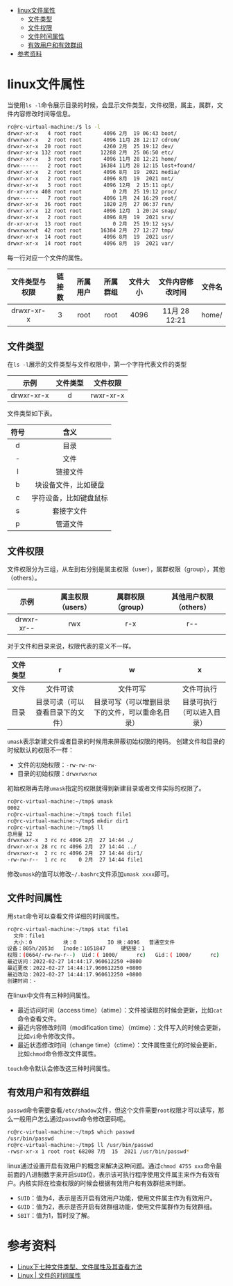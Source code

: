 - [linux文件属性](#linux文件属性)
  - [文件类型](#文件类型)
  - [文件权限](#文件权限)
  - [文件时间属性](#文件时间属性)
  - [有效用户和有效群组](#有效用户和有效群组)
- [参考资料](#参考资料)

# linux文件属性

当使用`ls -l`命令展示目录的时候，会显示文件类型，文件权限，属主，属群，文件内容修改时间等信息。

```bash
rc@rc-virtual-machine:/$ ls -l
drwxr-xr-x   4 root root       4096 2月  19 06:43 boot/
drwxrwxr-x   2 root root       4096 11月 28 12:17 cdrom/
drwxr-xr-x  20 root root       4260 2月  25 19:12 dev/
drwxr-xr-x 132 root root      12288 2月  25 06:50 etc/
drwxr-xr-x   3 root root       4096 11月 28 12:21 home/
drwx------   2 root root      16384 11月 28 12:15 lost+found/
drwxr-xr-x   2 root root       4096 8月  19  2021 media/
drwxr-xr-x   2 root root       4096 8月  19  2021 mnt/
drwxr-xr-x   3 root root       4096 12月  2 15:11 opt/
dr-xr-xr-x 408 root root          0 2月  25 19:12 proc/
drwx------   7 root root       4096 1月  24 16:29 root/
drwxr-xr-x  36 root root       1020 2月  27 06:37 run/
drwxr-xr-x  12 root root       4096 12月  1 20:24 snap/
drwxr-xr-x   2 root root       4096 8月  19  2021 srv/
dr-xr-xr-x  13 root root          0 2月  25 19:12 sys/
drwxrwxrwt  42 root root      16384 2月  27 12:27 tmp/
drwxr-xr-x  14 root root       4096 8月  19  2021 usr/
drwxr-xr-x  14 root root       4096 8月  19  2021 var/
```

每一行对应一个文件的属性。

| 文件类型与权限 | 链接数 | 所属用户 | 所属群组 | 文件大小 | 文件内容修改时间 | 文件名 |
| :--: | :--: | :--: | :--: | :--: | :--: | :--: |
| drwxr-xr-x | 3 | root | root | 4096 | 11月 28 12:21 | home/ |

## 文件类型

在`ls -l`展示的文件类型与文件权限中，第一个字符代表文件的类型

| 示例 | 文件类型 | 文件权限 |
| :--: | :--: | :--: |
| drwxr-xr-x | d | rwxr-xr-x |

文件类型如下表。

| 符号 | 含义 |
| :--: | :--: |
| d | 目录 |
| - | 文件 |
| l | 链接文件 |
| b | 块设备文件，比如硬盘 |
| c | 字符设备，比如键盘鼠标 |
| s | 套接字文件 |
| p | 管道文件 |

## 文件权限

文件权限分为三组，从左到右分别是属主权限（user），属群权限（group），其他（others）。

| 示例 | 属主权限（users） | 属群权限（group） | 其他用户权限（others） |
| :--: | :--: | :--: | :--: |
| drwxr-xr-- | rwx | r-x | r-- |

对于文件和目录来说，权限代表的意义不一样。

| 文件类型 | r | w | x |
| :--: | :--: | :--: | :--: |
| 文件 | 文件可读 | 文件可写 | 文件可执行 |
| 目录 | 目录可读（可以查看目录下的文件） | 目录可写（可以增删目录下的文件，可以重命名目录） | 目录可执行（可以进入目录） |

`umask`表示新建文件或者目录的时候用来屏蔽初始权限的掩码。
创建文件和目录的时候默认的权限不一样：

- 文件的初始权限：`-rw-rw-rw-`
- 目录的初始权限：`drwxrwxrwx`

初始权限再去除`umask`指定的权限就得到新建目录或者文件实际的权限了。

```bash
rc@rc-virtual-machine:~/tmp$ umask
0002
rc@rc-virtual-machine:~/tmp$ touch file1
rc@rc-virtual-machine:~/tmp$ mkdir dir1
rc@rc-virtual-machine:~/tmp$ ll
总用量 12
drwxrwxr-x  3 rc rc 4096 2月  27 14:44 ./
drwxr-xr-x 28 rc rc 4096 2月  27 14:44 ../
drwxrwxr-x  2 rc rc 4096 2月  27 14:44 dir1/
-rw-rw-r--  1 rc rc    0 2月  27 14:44 file1
```

修改`umask`的值可以修改`~/.bashrc`文件添加`umask xxxx`即可。

## 文件时间属性

用`stat`命令可以查看文件详细的时间属性。

```bash
rc@rc-virtual-machine:~/tmp$ stat file1 
  文件：file1
  大小：0         	块：0          IO 块：4096   普通空文件
设备：805h/2053d	Inode：1051847     硬链接：1
权限：(0664/-rw-rw-r--)  Uid：( 1000/      rc)   Gid：( 1000/      rc)
最近访问：2022-02-27 14:44:17.960612250 +0800
最近更改：2022-02-27 14:44:17.960612250 +0800
最近改动：2022-02-27 14:44:17.960612250 +0800
创建时间：-
```

在linux中文件有三种时间属性。

- 最近访问时间（access time）（atime）：文件被读取的时候会更新，比如`cat`命令查看文件。
- 最近内容修改时间（modification time）（mtime）：文件写入的时候会更新，比如`vi`命令修改文件。
- 最近状态修改时间（change time）（ctime）：文件属性变化的时候会更新，比如`chmod`命令修改文件属性。

`touch`命令默认会修改这三种时间属性。

## 有效用户和有效群组

`passwd`命令需要查看`/etc/shadow`文件，但这个文件需要`root`权限才可以读写，那么一般用户怎么通过`passwd`命令修改密码呢。

```bash
rc@rc-virtual-machine:~/tmp$ which passwd
/usr/bin/passwd
rc@rc-virtual-machine:~/tmp$ ll /usr/bin/passwd 
-rwsr-xr-x 1 root root 68208 7月  15  2021 /usr/bin/passwd*
```

linux通过设置开启有效用户的概念来解决这种问题。通过`chmod 4755 xxx`命令最前面的八进制数字来开启`SUID`位，表示该可执行程序使用文件属主来作为有效有户。内核实际在检查权限的时候会根据有效用户和有效群组来判断。

- `SUID`：值为4，表示是否开启有效用户功能，使用文件属主作为有效用户。
- `GUID`：值为2，表示是否开启有效群组功能，使用文件属群作为有效群组。
- `SBIT`：值为1，暂时没了解。

# 参考资料

- [Linux下七种文件类型、文件属性及其查看方法](https://blog.csdn.net/rong09_13/article/details/79233956)
- [Linux | 文件的时间属性](https://zhuanlan.zhihu.com/p/108055568)
